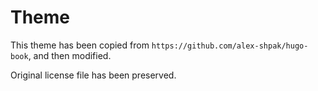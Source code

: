 # Theme

This theme has been copied from `https://github.com/alex-shpak/hugo-book`, and then modified.

Original license file has been preserved.
